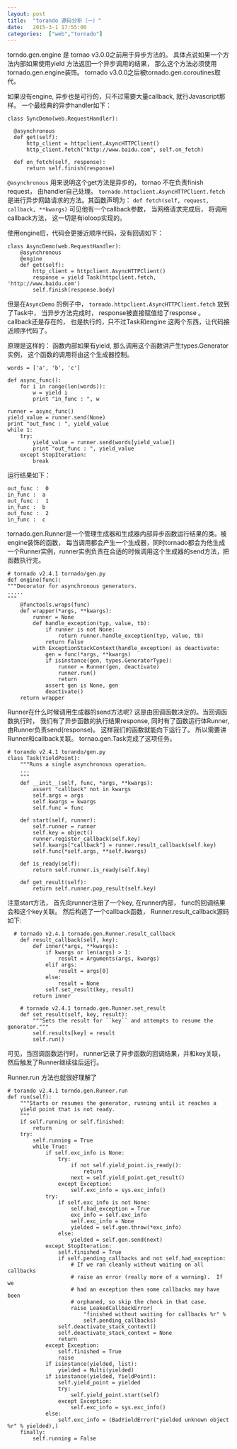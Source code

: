 ```yaml
---
layout: post
title:  "torando 源码分析（一）"
date:   2015-3-1 17:55:00
categories:  ["web","tornado"]
---
```


torndo.gen.engine 是 tornao v3.0.0之前用于异步方法的。 具体点说如果一个方法内部如果使用yield 方法返回一个异步调用的结果， 那么这个方法必须使用tornado.gen.engine装饰。 tornado v3.0.0之后被tornado.gen.coroutines取代。

如果没有engine, 异步也是可行的，只不过需要大量callback, 就行Javascript那样。
一个最经典的异步handler如下：

    class SyncDemo(web.RequestHandler):                                                                            

      @asynchronous
      def get(self):
          http_client = httpclient.AsyncHTTPClient()
          http_client.fetch("http://www.baidu.com", self.on_fetch)

      def on_fetch(self, response):
    	  return self.finish(response)

`@asynchronous` 用来说明这个get方法是异步的， tornao 不在负责finish request， 由handler自己处理。
`tornado.httpclient.AsyncHTTPClient.fetch` 是进行异步网路请求的方法。其函数声明为：
`def fetch(self, request, callback, **kwargs)`
可见他有一个callback参数， 当网络请求完成后， 将调用callback方法， 这一切是有ioloop实现的。

使用engine后，代码会更接近顺序代码，没有回调如下：

    class AsyncDemo(web.RequestHandler):                                                                           
        @asynchronous
        @engine
        def get(self):
            http_client = httpclient.AsyncHTTPClient()
            response = yield Task(httpclient.fetch, 'http://www.baidu.com')
            self.finish(response.body)

但是在`AsyncDemo` 的例子中， `tornado.httpclient.AsyncHTTPClient.fetch` 放到了Task中， 当异步方法完成时， response被直接赋值给了response 。 callback还是存在的， 也是执行的，只不过Task和engine 这两个东西，让代码接近顺序代码了。

原理是这样的：
函数内部如果有yield, 那么调用这个函数讲产生types.Generator实例， 这个函数的调用将由这个生成器控制。

    words = ['a', 'b', 'c']

    def async_func():
        for i in range(len(words)):
            w = yield i
            print "in_func : ", w

    runner = async_func()
    yield_value = runner.send(None)
    print "out_func : ", yield_value                                                                                 
    while 1:
        try:
            yield_value = runner.send(words[yield_value])
            print "out_func : ", yield_value
        except StopIteration:
            break

运行结果如下：

    out_func :  0
    in_func :  a
    out_func :  1
    in_func :  b
    out_func :  2
    in_func :  c

tornado.gen.Runner是一个管理生成器和生成器内部异步函数运行结果的类。被engine装饰的函数， 每当调用都会产生一个生成器，同时tornado都会为他生成一个Runner实例，runner实例负责在合适的时候调用这个生成器的send方法，把函数执行完。

    # tornado v2.4.1 tornado/gen.py
    def engine(func):
    """Decorator for asynchronous generators.
    .....
    """
        @functools.wraps(func)
        def wrapper(*args, **kwargs):
            runner = None
            def handle_exception(typ, value, tb):
                if runner is not None:
                    return runner.handle_exception(typ, value, tb)
                return False
    	    with ExceptionStackContext(handle_exception) as deactivate:
    		    gen = func(*args, **kwargs)
    	        if isinstance(gen, types.GeneratorType):
    		        runner = Runner(gen, deactivate)
    	            runner.run()
    	            return
    	        assert gen is None, gen
    	        deactivate()
    	return wrapper

Runner在什么时候调用生成器的send方法呢?  这是由回调函数决定的。当回调函数执行时， 我们有了异步函数的执行结果response, 同时有了函数运行体Runner,  由Runner负责send(response)。 这样我们的函数就能向下运行了。 所以需要讲Runner和callback关联。  tornao.gen.Task完成了这项任务。

    # torando v2.4.1 torando/gen.py
    class Task(YieldPoint):
        """Runs a single asynchronous operation.
    	...
        """
        def __init__(self, func, *args, **kwargs):
            assert "callback" not in kwargs
            self.args = args
            self.kwargs = kwargs
            self.func = func

        def start(self, runner):
            self.runner = runner
            self.key = object()
            runner.register_callback(self.key)
            self.kwargs["callback"] = runner.result_callback(self.key)
            self.func(*self.args, **self.kwargs)

        def is_ready(self):
            return self.runner.is_ready(self.key)

        def get_result(self):
            return self.runner.pop_result(self.key)

注意start方法， 首先向runner注册了一个key,  在runner内部， func的回调结果会和这个key关联。
然后构造了一个callback函数， Runner.result_callback源码如下:

      # tornado v2.4.1 tornado.gen.Runner.result_callback
        def result_callback(self, key):
            def inner(*args, **kwargs):
                if kwargs or len(args) > 1:
                    result = Arguments(args, kwargs)
                elif args:
                    result = args[0]
                else:
                    result = None
                self.set_result(key, result)
            return inner

        # tornado v2.4.1 tornado.gen.Runner.set_result
        def set_result(self, key, result):
            """Sets the result for ``key`` and attempts to resume the generator."""
            self.results[key] = result
            self.run()

可见，当回调函数运行时， runner记录了异步函数的回调结果，并和key关联，然后触发了Runner继续往后运行。

Runner.run 方法也就很好理解了


    # torando v2.4.1 torndo.gen.Runner.run
    def run(self):
        """Starts or resumes the generator, running until it reaches a
        yield point that is not ready.
        """
        if self.running or self.finished:
            return
        try:
            self.running = True
            while True:
                if self.exc_info is None:
                    try:
                        if not self.yield_point.is_ready():
                            return
                        next = self.yield_point.get_result()
                    except Exception:
                        self.exc_info = sys.exc_info()
                try:
                    if self.exc_info is not None:
                        self.had_exception = True
                        exc_info = self.exc_info
                        self.exc_info = None
                        yielded = self.gen.throw(*exc_info)
                    else:
                        yielded = self.gen.send(next)
                except StopIteration:
                    self.finished = True
                    if self.pending_callbacks and not self.had_exception:
                        # If we ran cleanly without waiting on all callbacks
                        # raise an error (really more of a warning).  If we
                        # had an exception then some callbacks may have been
                        # orphaned, so skip the check in that case.
                        raise LeakedCallbackError(
                            "finished without waiting for callbacks %r" %
                            self.pending_callbacks)
                    self.deactivate_stack_context()
                    self.deactivate_stack_context = None
                    return
                except Exception:
                    self.finished = True
                    raise
                if isinstance(yielded, list):
                    yielded = Multi(yielded)
                if isinstance(yielded, YieldPoint):
                    self.yield_point = yielded
                    try:
                        self.yield_point.start(self)
                    except Exception:
                        self.exc_info = sys.exc_info()
                else:
                    self.exc_info = (BadYieldError("yielded unknown object %r" % yielded),)
        finally:
            self.running = False
